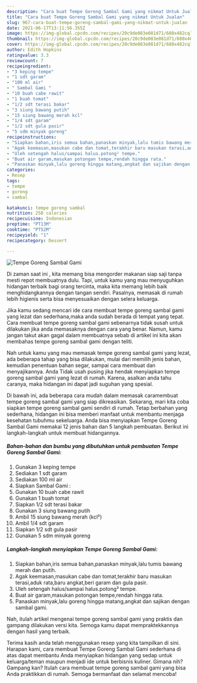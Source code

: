 ```yaml
---
description: "Cara buat Tempe Goreng Sambal Gami yang nikmat Untuk Jualan"
title: "Cara buat Tempe Goreng Sambal Gami yang nikmat Untuk Jualan"
slug: 967-cara-buat-tempe-goreng-sambal-gami-yang-nikmat-untuk-jualan
date: 2021-06-17T13:11:56.355Z
image: https://img-global.cpcdn.com/recipes/20c9de083e081d71/680x482cq70/tempe-goreng-sambal-gami-foto-resep-utama.jpg
thumbnail: https://img-global.cpcdn.com/recipes/20c9de083e081d71/680x482cq70/tempe-goreng-sambal-gami-foto-resep-utama.jpg
cover: https://img-global.cpcdn.com/recipes/20c9de083e081d71/680x482cq70/tempe-goreng-sambal-gami-foto-resep-utama.jpg
author: Edith Hopkins
ratingvalue: 3.3
reviewcount: 7
recipeingredient:
- "3 keping tempe"
- "1 sdt garam"
- "100 ml air"
- " Sambal Gami "
- "10 buah cabe rawit"
- "1 buah tomat"
- "1/2 sdt terasi bakar"
- "3 siung bawang putih"
- "15 siung bawang merah kcl"
- "1/4 sdt garam"
- "1/2 sdt gula pasir"
- "5 sdm minyak goreng"
recipeinstructions:
- "Siapkan bahan,iris semua bahan,panaskan minyak,lalu tumis bawang merah dan putih."
- "Agak keemasan,masukan cabe dan tomat,terakhir baru masukan terasi,aduk rata,baru angkat,beri garam dan gula pasir."
- "Uleh setengah halus/sampai halus.potong² tempe."
- "Buat air garam,masukan potongan tempe,rendah hingga rata."
- "Panaskan minyak,lalu goreng hingga matang,angkat dan sajikan dengan sambal gami."
categories:
- Resep
tags:
- tempe
- goreng
- sambal

katakunci: tempe goreng sambal 
nutrition: 258 calories
recipecuisine: Indonesian
preptime: "PT13M"
cooktime: "PT52M"
recipeyield: "1"
recipecategory: Dessert

---
```



![Tempe Goreng Sambal Gami](https://img-global.cpcdn.com/recipes/20c9de083e081d71/680x482cq70/tempe-goreng-sambal-gami-foto-resep-utama.jpg)

Di zaman  saat ini , kita memang bisa mengorder makanan siap saji tanpa mesti repot membuatnya dulu. Tapi, untuk kamu yang mau menyuguhkan hidangan terbaik bagi orang tercinta, maka kita memang lebih baik menghidangkannya dengan tangan sendiri. Pasalnya, memasak di rumah lebih higienis serta bisa menyesuaikan dengan selera keluarga.

Jika kamu sedang mencari ide cara membuat tempe goreng sambal gami yang lezat dan sederhana,maka anda sudah berada di tempat yang tepat. Cara membuat tempe goreng sambal gami  sebenarnya tidak susah untuk dilakukan jika anda memasaknya dengan cara yang benar. Namun, kamu jangan takut akan gagal dalam membuatnya 
sebab di artikel ini kita akan membahas tempe goreng sambal gami dengan teliti.  



Nah untuk kamu yang mau memasak tempe goreng sambal gami yang lezat, ada beberapa tahap yang bisa dilakukan, mulai dari memilih jenis bahan, kemudian penentuan bahan segar, sampai cara membuat dan menyajikannya. Anda Tidak usah pusing jika hendak menyiapkan tempe goreng sambal gami yang lezat di rumah. Karena, asalkan anda  tahu caranya, maka hidangan ini dapat jadi suguhan yang spesial.

Di bawah ini, ada beberapa cara mudah dalam memasak caramembuat tempe goreng sambal gami yang siap dikreasikan. Sekarang, mari kita coba siapkan tempe goreng sambal gami sendiri di rumah. Tetap berbahan yang sederhana, hidangan ini bisa memberi manfaat untuk membantu menjaga kesehatan tubuhmu sekeluarga. Anda bisa menyiapkan Tempe Goreng Sambal Gami memakai 12 jenis bahan dan 5 langkah pembuatan. Berikut ini langkah-langkah untuk membuat hidangannya.

<!--inarticleads1-->

##### Bahan-bahan dan bumbu yang dibutuhkan untuk pembuatan Tempe Goreng Sambal Gami:

1. Gunakan 3 keping tempe
1. Sediakan 1 sdt garam
1. Sediakan 100 ml air
1. Siapkan  Sambal Gami :
1. Gunakan 10 buah cabe rawit
1. Gunakan 1 buah tomat
1. Siapkan 1/2 sdt terasi bakar
1. Gunakan 3 siung bawang putih
1. Ambil 15 siung bawang merah (kcl²)
1. Ambil 1/4 sdt garam
1. Siapkan 1/2 sdt gula pasir
1. Gunakan 5 sdm minyak goreng




<!--inarticleads2-->

##### Langkah-langkah menyiapkan Tempe Goreng Sambal Gami:

1. Siapkan bahan,iris semua bahan,panaskan minyak,lalu tumis bawang merah dan putih.
1. Agak keemasan,masukan cabe dan tomat,terakhir baru masukan terasi,aduk rata,baru angkat,beri garam dan gula pasir.
1. Uleh setengah halus/sampai halus.potong² tempe.
1. Buat air garam,masukan potongan tempe,rendah hingga rata.
1. Panaskan minyak,lalu goreng hingga matang,angkat dan sajikan dengan sambal gami.




Nah, itulah artikel mengenai  tempe goreng sambal gami  yang praktis dan gampang dilakukan versi kita. Semoga kamu dapat mempraktekkannya dengan hasil yang terbaik. 

Terima kasih anda telah menggunakan resep yang kita tampilkan di sini. Harapan kami, cara membuat  Tempe Goreng Sambal Gami sederhana di atas dapat membantu Anda menyiapkan hidangan yang sedap untuk keluarga/teman maupun menjadi ide untuk berbisnis kuliner. Gimana nih? Gampang kan? Itulah cara membuat tempe goreng sambal gami yang bisa Anda praktikkan di rumah. Semoga bermanfaat dan selamat mencoba!

